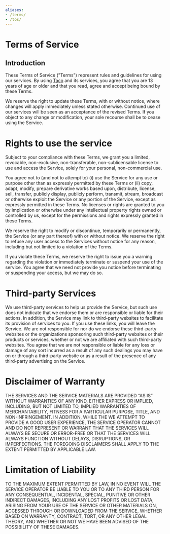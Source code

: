 ```yaml
---
aliases:
- /terms/
- /tos/
---
```


# Terms of Service

## Introduction
These Terms of Service ("Terms") represent rules and guidelines for using our services. By using [Taco](/) and its services, you agree that you are 13 years of age or older and that you read, agree and accept being bound by these Terms.

We reserve the right to update these Terms, with or without notice, where changes will apply immediately unless stated otherwise. Continued use of our services will be seen as an acceptance of the revised Terms. If you object to any change or modification, your sole recourse shall be to cease using the Service.

# Rights to use the service
Subject to your compliance with these Terms, we grant you a limited, revocable, non-exclusive, non-transferable, non-sublicensable license to use and access the Service, solely for your personal, non-commercial use.

You agree not to (and not to attempt to) (i) use the Service for any use or purpose other than as expressly permitted by these Terms or (ii) copy, adapt, modify, prepare derivative works based upon, distribute, license, sell, transfer, publicly display, publicly perform, transmit, stream, broadcast or otherwise exploit the Service or any portion of the Service, except as expressly permitted in these Terms. No licenses or rights are granted to you by implication or otherwise under any intellectual property rights owned or controlled by us, except for the permissions and rights expressly granted in these Terms.

We reserve the right to modify or discontinue, temporarily or permanently, the Service (or any part thereof) with or without notice. We reserve the right to refuse any user access to the Services without notice for any reason, including but not limited to a violation of the Terms.

If you violate these Terms, we reserve the right to issue you a warning regarding the violation or immediately terminate or suspend your use of the service. You agree that we need not provide you notice before terminating or suspending your access, but we may do so.

# Third-party Services
We use third-party services to help us provide the Service, but such use does not indicate that we endorse them or are responsible or liable for their actions. In addition, the Service may link to third-party websites to facilitate its provision of services to you. If you use these links, you will leave the Service. We are not responsible for nor do we endorse these third-party websites or the organizations sponsoring such third-party websites or their products or services, whether or not we are affiliated with such third-party websites. You agree that we are not responsible or liable for any loss or damage of any sort incurred as a result of any such dealings you may have on or through a third-party website or as a result of the presence of any third-party advertising on the Service.

# Disclaimer of Warranty
THE SERVICES AND THE SERVICE MATERIALS ARE PROVIDED “AS IS” WITHOUT WARRANTIES OF ANY KIND, EITHER EXPRESS OR IMPLIED, INCLUDING, BUT NOT LIMITED TO, IMPLIED WARRANTIES OF MERCHANTABILITY, FITNESS FOR A PARTICULAR PURPOSE, TITLE, AND NON-INFRINGEMENT. IN ADDITION, WHILE THE WE ATTEMPT TO PROVIDE A GOOD USER EXPERIENCE, THE SERVICE OPERATOR CANNOT AND DO NOT REPRESENT OR WARRANT THAT THE SERVICES WILL ALWAYS BE SECURE OR ERROR-FREE OR THAT THE SERVICES WILL ALWAYS FUNCTION WITHOUT DELAYS, DISRUPTIONS, OR IMPERFECTIONS. THE FOREGOING DISCLAIMERS SHALL APPLY TO THE EXTENT PERMITTED BY APPLICABLE LAW.

# Limitation of Liability
TO THE MAXIMUM EXTENT PERMITTED BY LAW, IN NO EVENT WILL THE SERVICE OPERATOR BE LIABLE TO YOU OR TO ANY THIRD PERSON FOR ANY CONSEQUENTIAL, INCIDENTAL, SPECIAL, PUNITIVE OR OTHER INDIRECT DAMAGES, INCLUDING ANY LOST PROFITS OR LOST DATA, ARISING FROM YOUR USE OF THE SERVICE OR OTHER MATERIALS ON, ACCESSED THROUGH OR DOWNLOADED FROM THE SERVICE, WHETHER BASED ON WARRANTY, CONTRACT, TORT, OR ANY OTHER LEGAL THEORY, AND WHETHER OR NOT WE HAVE BEEN ADVISED OF THE POSSIBILITY OF THESE DAMAGES.